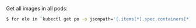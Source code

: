 Get all images in all pods:
```sh
$ for ele in `kubectl get po -o jsonpath='{.items[*].spec.containers[*].image}'`; do echo $ele; done
```
